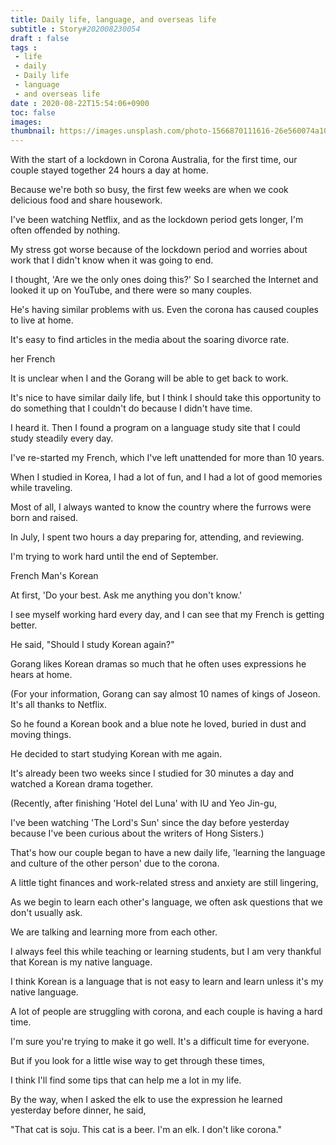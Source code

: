 ```yaml
---
title: Daily life, language, and overseas life
subtitle : Story#202008230054
draft : false
tags :
 - life
 - daily
 - Daily life
 - language
 - and overseas life
date : 2020-08-22T15:54:06+0900
toc: false
images: 
thumbnail: https://images.unsplash.com/photo-1566870111616-26e560074a10?ixlib=rb-1.2.1&q=80&fm=jpg&crop=entropy&cs=tinysrgb&w=1080&fit=max&ixid=eyJhcHBfaWQiOjE1NTU0OX0
---
```


With the start of a lockdown in Corona Australia, for the first time, our couple stayed together 24 hours a day at home.  

Because we're both so busy, the first few weeks are when we cook delicious food and share housework.  

I've been watching Netflix, and as the lockdown period gets longer, I'm often offended by nothing.  

My stress got worse because of the lockdown period and worries about work that I didn't know when it was going to end.  

I thought, 'Are we the only ones doing this?' So I searched the Internet and looked it up on YouTube, and there were so many couples.  

He's having similar problems with us. Even the corona has caused couples to live at home.  

It's easy to find articles in the media about the soaring divorce rate.  

her French  

It is unclear when I and the Gorang will be able to get back to work.  

It's nice to have similar daily life, but I think I should take this opportunity to do something that I couldn't do because I didn't have time.  

I heard it. Then I found a program on a language study site that I could study steadily every day.  

I've re-started my French, which I've left unattended for more than 10 years.  

When I studied in Korea, I had a lot of fun, and I had a lot of good memories while traveling.  

Most of all, I always wanted to know the country where the furrows were born and raised.  

In July, I spent two hours a day preparing for, attending, and reviewing.  

I'm trying to work hard until the end of September.  

French Man's Korean  

At first, 'Do your best. Ask me anything you don't know.'  

I see myself working hard every day, and I can see that my French is getting better.  

He said, "Should I study Korean again?"  

Gorang likes Korean dramas so much that he often uses expressions he hears at home.  

(For your information, Gorang can say almost 10 names of kings of Joseon. It's all thanks to Netflix.  

So he found a Korean book and a blue note he loved, buried in dust and moving things.  

He decided to start studying Korean with me again.  

It's already been two weeks since I studied for 30 minutes a day and watched a Korean drama together.  

(Recently, after finishing 'Hotel del Luna' with IU and Yeo Jin-gu,  

I've been watching 'The Lord's Sun' since the day before yesterday because I've been curious about the writers of Hong Sisters.)  

That's how our couple began to have a new daily life, 'learning the language and culture of the other person' due to the corona.  

A little tight finances and work-related stress and anxiety are still lingering,  

As we begin to learn each other's language, we often ask questions that we don't usually ask.  

We are talking and learning more from each other.  

I always feel this while teaching or learning students, but I am very thankful that Korean is my native language.  

I think Korean is a language that is not easy to learn and learn unless it's my native language.  

A lot of people are struggling with corona, and each couple is having a hard time.  

I'm sure you're trying to make it go well. It's a difficult time for everyone.  

But if you look for a little wise way to get through these times,  

I think I'll find some tips that can help me a lot in my life.  

By the way, when I asked the elk to use the expression he learned yesterday before dinner, he said,  

"That cat is soju. This cat is a beer. I'm an elk. I don't like corona."  

